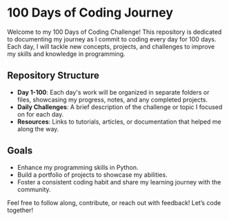 # 100 Days of Coding Journey

Welcome to my 100 Days of Coding Challenge! This repository is dedicated to documenting my journey as I commit to coding every day for 100 days. Each day, I will tackle new concepts, projects, and challenges to improve my skills and knowledge in programming.

## Repository Structure

- **Day 1-100**: Each day's work will be organized in separate folders or files, showcasing my progress, notes, and any completed projects.
- **Daily Challenges**: A brief description of the challenge or topic I focused on for each day.
- **Resources**: Links to tutorials, articles, or documentation that helped me along the way.

## Goals

- Enhance my programming skills in Python.
- Build a portfolio of projects to showcase my abilities.
- Foster a consistent coding habit and share my learning journey with the community.

Feel free to follow along, contribute, or reach out with feedback! Let’s code together!
